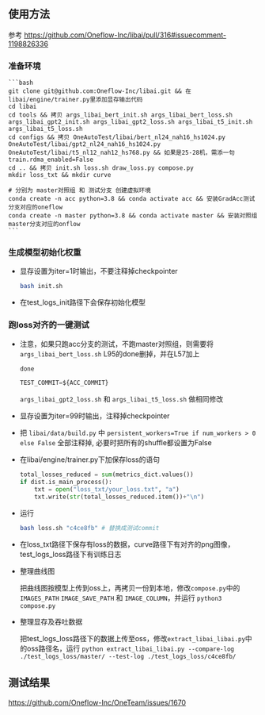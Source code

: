 ## 使用方法

参考 https://github.com/Oneflow-Inc/libai/pull/316#issuecomment-1198826336
### 准备环境

    ```bash    
    git clone git@github.com:Oneflow-Inc/libai.git && 在libai/engine/trainer.py里添加显存输出代码
    cd libai
    cd tools && 拷贝 args_libai_bert_init.sh args_libai_bert_loss.sh args_libai_gpt2_init.sh args_libai_gpt2_loss.sh args_libai_t5_init.sh args_libai_t5_loss.sh
    cd configs && 拷贝 OneAutoTest/libai/bert_nl24_nah16_hs1024.py OneAutoTest/libai/gpt2_nl24_nah16_hs1024.py OneAutoTest/libai/t5_nl12_nah12_hs768.py && 如果是25-28机，需添一句 train.rdma_enabled=False
    cd .. && 拷贝 init.sh loss.sh draw_loss.py compose.py
    mkdir loss_txt && mkdir curve

    # 分别为 master对照组 和 测试分支 创建虚拟环境
    conda create -n acc python=3.8 && conda activate acc && 安装GradAcc测试分支对应的oneflow
    conda create -n master python=3.8 && conda activate master && 安装对照组master分支对应的onflow
    ```

### 生成模型初始化权重
- 显存设置为iter=1时输出，不要注释掉checkpointer
    ```bash
    bash init.sh
    ```
- 在test_logs_init路径下会保存初始化模型

### 跑loss对齐的一键测试
- 注意，如果只跑acc分支的测试，不跑master对照组，则需要将`args_libai_bert_loss.sh` L95的done删掉，并在L57加上
    ```python
    done

    TEST_COMMIT=${ACC_COMMIT}
    ```
    `args_libai_gpt2_loss.sh` 和 `args_libai_t5_loss.sh` 做相同修改
- 显存设置为iter=99时输出，注释掉checkpointer
- 把 `libai/data/build.py` 中 `persistent_workers=True if num_workers > 0 else False` 全部注释掉, 必要时把所有的shuffle都设置为False
- 在libai/engine/trainer.py下加保存loss的语句
    ```python
    total_losses_reduced = sum(metrics_dict.values())
    if dist.is_main_process():
        txt = open("loss_txt/your_loss.txt", "a")
        txt.write(str(total_losses_reduced.item())+"\n")
    ```
- 运行
    ```bash
    bash loss.sh "c4ce8fb" # 替换成测试commit
    ```
- 在loss_txt路径下保存有loss的数据，curve路径下有对齐的png图像，test_logs_loss路径下有训练日志
- 整理曲线图

    把曲线图按模型上传到oss上，再拷贝一份到本地，修改`compose.py`中的 `IMAGES_PATH` `IMAGE_SAVE_PATH` 和 `IMAGE_COLUMN`，并运行 `python3 compose.py`
- 整理显存及吞吐数据

    把test_logs_loss路径下的数据上传至oss，修改`extract_libai_libai.py`中的oss路径名，运行 `python extract_libai_libai.py --compare-log ./test_logs_loss/master/ --test-log ./test_logs_loss/c4ce8fb/`

## 测试结果

https://github.com/Oneflow-Inc/OneTeam/issues/1670

